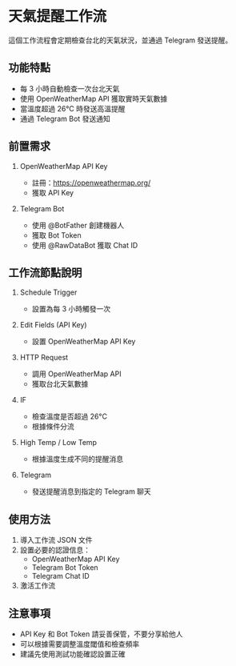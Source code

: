 # 天氣提醒工作流

這個工作流程會定期檢查台北的天氣狀況，並通過 Telegram 發送提醒。

## 功能特點

- 每 3 小時自動檢查一次台北天氣
- 使用 OpenWeatherMap API 獲取實時天氣數據
- 當溫度超過 26°C 時發送高溫提醒
- 通過 Telegram Bot 發送通知

## 前置需求

1. OpenWeatherMap API Key
   - 註冊：https://openweathermap.org/
   - 獲取 API Key

2. Telegram Bot
   - 使用 @BotFather 創建機器人
   - 獲取 Bot Token
   - 使用 @RawDataBot 獲取 Chat ID

## 工作流節點說明

1. Schedule Trigger
   - 設置為每 3 小時觸發一次

2. Edit Fields (API Key)
   - 設置 OpenWeatherMap API Key

3. HTTP Request
   - 調用 OpenWeatherMap API
   - 獲取台北天氣數據

4. IF
   - 檢查溫度是否超過 26°C
   - 根據條件分流

5. High Temp / Low Temp
   - 根據溫度生成不同的提醒消息

6. Telegram
   - 發送提醒消息到指定的 Telegram 聊天

## 使用方法

1. 導入工作流 JSON 文件
2. 設置必要的認證信息：
   - OpenWeatherMap API Key
   - Telegram Bot Token
   - Telegram Chat ID
3. 激活工作流

## 注意事項

- API Key 和 Bot Token 請妥善保管，不要分享給他人
- 可以根據需要調整溫度閾值和檢查頻率
- 建議先使用測試功能確認設置正確
